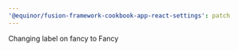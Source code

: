 ```yaml
---
'@equinor/fusion-framework-cookbook-app-react-settings': patch
---
```


Changing label on fancy to Fancy
